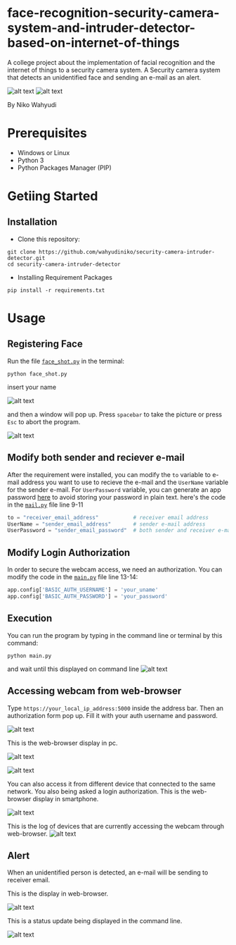 # face-recognition-security-camera-system-and-intruder-detector-based-on-internet-of-things

A college project about the implementation of facial recognition and the internet of things to a security camera system. A Security camera system that detects an unidentified face and sending an e-mail as an alert.

![alt text](../main/src/img/m2.jpg "alert") ![alt text](../main/src/img/m3.jpg "e-mail")

By Niko Wahyudi




# Prerequisites
+ Windows or Linux
+ Python 3
+ Python Packages Manager (PIP) 


# Getiing Started

## Installation
+ Clone this repository:
```
git clone https://github.com/wahyudiniko/security-camera-intruder-detector.git
cd security-camera-intruder-detector
```
+ Installing Requirement Packages
```
pip install -r requirements.txt
```

# Usage

## Registering Face
Run the file [`face_shot.py`](../main/face_shot.py) in the terminal:
```
python face_shot.py
```
insert your name
 
![alt text](../main/src/img/faceshot.png "face_shot.py cmd window")

and then a window will pop up. Press `spacebar` to take the picture or press `Esc` to abort the program.

![alt text](../main/src/img/faceshot2.png "face_shot.py frame window")


## Modify both sender and reciever e-mail
After the requirement were installed, you can modify the `to` variable to e-mail address you want to use to recieve the e-mail and the `UserName` variable for the sender e-mail. For `UserPassword` variable, you can generate an app password [here](https://support.google.com/accounts/answer/185833?hl=en) to avoid storing your password in plain text. here's the code in the [`mail.py`](../main/mail.py) file line 9-11

```python
to = "receiver_email_address"           # receiver email address
UserName = "sender_email_address"       # sender e-mail address
UserPassword = "sender_email_password"  # both sender and receiver e-mail address only works for gmail
```

## Modify Login Authorization
In order to secure the webcam access, we need an authorization. You can modify the code in the [`main.py`](../main/main.py) file line 13-14:
```python
app.config['BASIC_AUTH_USERNAME'] = 'your_uname'
app.config['BASIC_AUTH_PASSWORD'] = 'your_password'
```


## Execution
You can run the program by typing in the command line or terminal by this command:
```
python main.py
```
and wait until this displayed on command line
![alt text](../main/src/img/cmd1.png "initiate main.py")

## Accessing webcam from web-browser
Type `https://your_local_ip_address:5000` inside the address bar. Then an authorization form pop up. Fill it with your auth username and password.

![alt text](../main/src/img/login.png "login auth")

This is the web-browser display in pc.

![alt text](../main/src/img/browser.png "pc browser display")

![alt text](../main/src/img/browser2.png "pc multi-faces browser display")

You can also access it from different device that connected to the same network. You also being asked a login authorization. This is the web-browser display in smartphone.

![alt text](../main/src/img/m1.jpg "smartphone browser display")

This is the log of devices that are currently accessing the webcam through web-browser.
![alt text](../main/src/img/cmd4.png "log devices")


## Alert
When an unidentified person is detected, an e-mail will be sending to receiver email.

This is the display in web-browser.

![alt text](../main/src/img/browser3.png "unidentified person")

This is a status update being displayed in the command line.

![alt text](../main/src/img/cmd3.png "status update")
